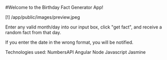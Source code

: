 #Welcome to the Birthday Fact Generator App!

[!] /app/public/images/preview.jpeg

Enter any valid month/day into our input box, click "get fact", and receive a random fact from that day.

If you enter the date in the wrong format, you will be notified.  

Technologies used:
NumbersAPI
Angular
Node
Javascript
Jasmine
